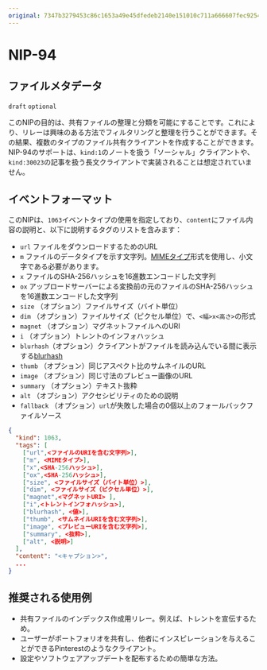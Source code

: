```yaml
---
original: 7347b3279453c86c1653a49e45dfedeb2140e151010c711a666607fec92542ad
---
```


NIP-94
======

ファイルメタデータ
-------------

`draft` `optional`

このNIPの目的は、共有ファイルの整理と分類を可能にすることです。これにより、リレーは興味のある方法でフィルタリングと整理を行うことができます。その結果、複数のタイプのファイル共有クライアントを作成することができます。NIP-94のサポートは、`kind:1`のノートを扱う「ソーシャル」クライアントや、`kind:30023`の記事を扱う長文クライアントで実装されることは想定されていません。

## イベントフォーマット

このNIPは、`1063`イベントタイプの使用を指定しており、`content`にファイル内容の説明と、以下に説明するタグのリストを含みます：

* `url` ファイルをダウンロードするためのURL
* `m` ファイルのデータタイプを示す文字列。[MIMEタイプ](https://developer.mozilla.org/en-US/docs/Web/HTTP/Basics_of_HTTP/MIME_types/Common_types)形式を使用し、小文字である必要があります。
* `x` ファイルのSHA-256ハッシュを16進数エンコードした文字列
* `ox` アップロードサーバーによる変換前の元のファイルのSHA-256ハッシュを16進数エンコードした文字列
* `size` （オプション）ファイルサイズ（バイト単位）
* `dim` （オプション）ファイルサイズ（ピクセル単位）で、`<幅>x<高さ>`の形式
* `magnet` （オプション）マグネットファイルへのURI
* `i` （オプション）トレントのインフォハッシュ
* `blurhash`（オプション）クライアントがファイルを読み込んでいる間に表示する[blurhash](https://github.com/woltapp/blurhash)
* `thumb` （オプション）同じアスペクト比のサムネイルのURL
* `image` （オプション）同じ寸法のプレビュー画像のURL
* `summary` （オプション）テキスト抜粋
* `alt` （オプション）アクセシビリティのための説明
* `fallback` （オプション）`url`が失敗した場合の0個以上のフォールバックファイルソース

```json
{
  "kind": 1063,
  "tags": [
    ["url",<ファイルのURIを含む文字列>],
    ["m", <MIMEタイプ>],
    ["x",<SHA-256ハッシュ>],
    ["ox",<SHA-256ハッシュ>],
    ["size", <ファイルサイズ（バイト単位）>],
    ["dim", <ファイルサイズ（ピクセル単位）>],
    ["magnet",<マグネットURI> ],
    ["i",<トレントインフォハッシュ>],
    ["blurhash", <値>],
    ["thumb", <サムネイルURIを含む文字列>],
    ["image", <プレビューURIを含む文字列>],
    ["summary", <抜粋>],
    ["alt", <説明>]
  ],
  "content": "<キャプション>",
  ...
}
```

## 推奨される使用例

* 共有ファイルのインデックス作成用リレー。例えば、トレントを宣伝するため。
* ユーザーがポートフォリオを共有し、他者にインスピレーションを与えることができるPinterestのようなクライアント。
* 設定やソフトウェアアップデートを配布するための簡単な方法。